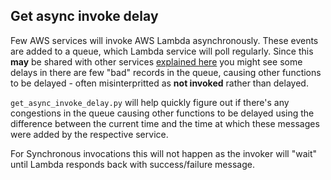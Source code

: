 ## Get async invoke delay

Few AWS services will invoke AWS Lambda asynchronously. These events are added to a queue, which Lambda service will poll regularly. Since this **may** be shared with other services [explained here](https://youtu.be/QNnMpoD4RHM?t=1736) you might see some delays in there are few "bad" records in the queue, causing other functions to be delayed - often misinterpritted as **not invoked** rather than delayed.

```get_async_invoke_delay.py``` will help quickly figure out if there's any congestions in the queue causing other functions to be delayed using the difference between the current time and the time at which these messages were added by the respective service.

For Synchronous invocations this will not happen as the invoker will "wait" until Lambda responds back with success/failure message.
